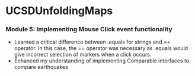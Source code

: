 # UCSDUnfoldingMaps

### Module 5: Implementing Mouse Click event functionality
- Learned a critical difference between .equals for strings and == operator. In this case, the == operator was necessary as .equals would give incorrect selection of markers when a click occurs.
- Enhanced my understanding of implementing Comparable interfaces to compare earthquakes
